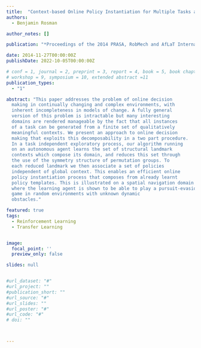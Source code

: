 ```yaml
---
title:  "Context-based Online Policy Instantiation for Multiple Tasks and Changing Environments"
authors:
  - Benjamin Rosman

author_notes: []

publication: "*Proceedings of the 2014 PRASA, RobMech and AfLaT International Joint Symposium*"

date: 2014-11-27T00:00:00Z
publishDate: 2022-10-05T00:00:00Z

# conf = 1, journal = 2, preprint = 3, report = 4, book = 5, book chapter = 6, thesis = 7, patent = 9
# workshop = 9, symposium = 10, extended abstract =11
publication_types:
  - "1"

abstract: "This paper addresses the problem of online decision
  making in continually changing and complex environments, with
  inherent incompleteness in models of change. A fully general
  version of this problem is intractable but many interesting
  domains are rendered manageable by the fact that all instances
  of a task can be generated from a finite set of qualitatively
  meaningful contexts. We present an approach to online decision
  making that exploits this decomposability in a two part procedure.
  In a task independent exploratory process, our algorithm running
  on an autonomous agent learns the set of structural landmark
  contexts which compose its domain, and reduces this set through
  the use of the symmetry structure of permutation groups. To
  each reduced landmark we then associate a set of policies
  independent of global context. This enables an efficient online
  policy instantiation process that composes from already learnt
  policy templates. This is illustrated on a spatial navigation domain
  where the learning agent is shown to be able to play a pursuit-evasion
  game in random environments with unknown dynamic
  obstacles."

featured: true
tags:
  - Reinforcement Learning
  - Transfer Learning


image:
  focal_point: ''
  preview_only: false

slides: null


#url_dataset: "#"
#url_project: ""
#publication_short: ""
#url_source: "#"
#url_slides: ""
#url_poster: "#"
#url_code: "#"
# doi: ""



---
```



